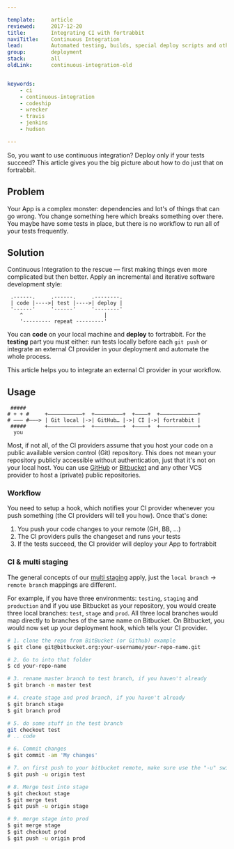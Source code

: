 ```yaml
---

template:     article
reviewed:     2017-12-20
title:        Integrating CI with fortrabbit
naviTitle:    Continuous Integration
lead:         Automated testing, builds, special deploy scripts and other actions on fortrabbit.
group:        deployment
stack:        all
oldLink:      continuous-integration-old


keywords:
    - ci
    - continuous-integration
    - codeship
    - wrecker
    - travis
    - jenkins
    - hudson

---
```


So, you want to use continuous integration? Deploy only if your tests succeed? This article gives you the big picture about how to do just that on fortrabbit.

## Problem

Your App is a complex monster: dependencies and lot's of things that can go wrong. You change something here which breaks something over there. You maybe have some tests in place, but there is no workflow to run all of your tests frequently.

## Solution

Continuous Integration to the rescue — first making things even more complicated but then better. Apply an incremental and iterative software development style:

```nohighlight
 .------.     .------.     .--------.
 | code |---->| test |---->| deploy |
 '------'     '------'     '--------'
    ^                          |
    '--------- repeat ---------'
```

You can **code** on your local machine and **deploy** to fortrabbit. For the **testing** part you must either: run tests locally before each `git push` or integrate an external CI provider in your deployment and automate the whole process.




This article helps you to integrate an external CI provider in your workflow.

## Usage

```nohighlight
 #####
# + + #     +———————————+  +—————————+  +————+  +————————————+
# ––– #———> | Git local |->| GitHub… |->| CI |->| fortrabbit |
 #####      +———————————+  +—————————+  +————+  +————————————+
  you
```

Most, if not all, of the CI providers assume that you host your code on a public available version control (Git) repository. This does not mean your repository publicly accessible without authentication, just that it's not on your local host. You can use [GitHub](https://github.com) or [Bitbucket](http://bitbucket.org/) and any other VCS provider to host a (private) public repositories.



### Workflow

You need to setup a hook, which notifies your CI provider whenever you push something (the CI providers will tell you how). Once that's done:

1. You push your code changes to your remote (GH, BB, ...)
3. The CI providers pulls the changeset and runs your tests
4. If the tests succeed, the CI provider will deploy your App to fortrabbit

### CI & multi staging

The general concepts of our [multi staging](multi-staging) apply, just the `local branch` -> `remote branch` mappings are different.

For example, if you have three environments: `testing`, `staging` and `production` and if you use Bitbucket as your repository, you would create three local branches: `test`, `stage` and `prod`. All three local branches would map directly to branches of the same name on Bitbucket. On Bitbucket, you would now set up your deployment hook, which tells your CI provider.

```bash
# 1. clone the repo from BitBucket (or Github) example
$ git clone git@bitbucket.org:your-username/your-repo-name.git

# 2. Go to into that folder
$ cd your-repo-name

# 3. rename master branch to test branch, if you haven't already
$ git branch -m master test

# 4. create stage and prod branch, if you haven't already
$ git branch stage
$ git branch prod

# 5. do some stuff in the test branch
git checkout test
# .. code

# 6. Commit changes
$ git commit -am 'My changes'

# 7. on first push to your bitbucket remote, make sure use the "-u" switch
$ git push -u origin test

# 8. Merge test into stage
$ git checkout stage
$ git merge test
$ git push -u origin stage

# 9. merge stage into prod
$ git merge stage
$ git checkout prod
$ git push -u origin prod
```
